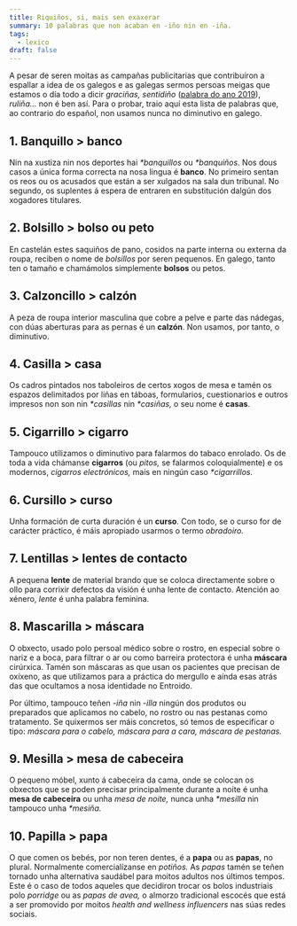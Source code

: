 ```yaml
---
title: Riquiños, si, mais sen exaxerar
summary: 10 palabras que non acaban en -iño nin en -iña.
tags:
  - lexico
draft: false
---
```

A pesar de seren moitas as campañas publicitarias que contribuíron a espallar a idea de os galegos e as galegas sermos persoas meigas que estamos o día todo a dicir *graciñas, sentidiño* ([palabra do ano 2019](https://portaldaspalabras.gal/lexico/mira-que-din/sentidino/)), *ruliña...* non é ben así. Para o probar, traio aquí esta lista de palabras que, ao contrario do español, non usamos nunca no diminutivo en galego.

## 1. Banquillo > banco

Nin na xustiza nin nos deportes hai *\*banquillos* ou *\*banquiños.* Nos dous casos a única forma correcta na nosa lingua é **banco**. No primeiro sentan os reos ou os acusados que están a ser xulgados na sala dun tribunal. No segundo, os suplentes á espera de entraren en substitución dalgún dos xogadores titulares.

## 2. Bolsillo > bolso ou peto

En castelán estes saquiños de pano, cosidos na parte interna ou externa da roupa, reciben o nome de *bolsillos* por seren pequenos. En galego, tanto ten o tamaño e chamámolos simplemente **bolsos** ou petos.

## 3. Calzoncillo > calzón

A peza de roupa interior masculina que cobre a pelve e parte das nádegas, con dúas aberturas para as pernas é un **calzón**. Non usamos, por tanto, o diminutivo.

## 4. Casilla > casa

Os cadros pintados nos taboleiros de certos xogos de mesa e tamén os espazos delimitados por liñas en táboas, formularios, cuestionarios e outros impresos non son nin *\*casillas* nin *\*casiñas,* o seu nome é **casas**.

## 5. Cigarrillo > cigarro

Tampouco utilizamos o diminutivo para falarmos do tabaco enrolado. Os de toda a vida chámanse **cigarros** (ou *pitos,* se falarmos coloquialmente) e os modernos, *cigarros electrónicos,* mais en ningún caso *\*cigarrillos.*

## 6. Cursillo > curso

Unha formación de curta duración é un **curso**. Con todo, se o curso for de carácter práctico, é máis apropiado usarmos o termo *obradoiro.*

## 7. Lentillas > lentes de contacto

A pequena **lente** de material brando que se coloca directamente sobre o ollo para corrixir defectos da visión é unha lente de contacto. Atención ao xénero, *lente* é unha palabra feminina.

## 8. Mascarilla > máscara

O obxecto, usado polo persoal médico sobre o rostro, en especial sobre o nariz e a boca, para filtrar o ar ou como barreira protectora é unha **máscara** cirúrxica. Tamén son máscaras as que usan os pacientes que precisan de oxíxeno, as que utilizamos para a práctica do mergullo e aínda esas atrás das que ocultamos a nosa identidade no Entroido.

Por último, tampouco teñen *\-iña* nin *\-illa* ningún dos produtos ou preparados que aplicamos no cabelo, no rostro ou nas pestanas como tratamento. Se quixermos ser máis concretos, só temos de especificar o tipo: *máscara para o cabelo, máscara para a cara, máscara de pestanas.*

## 9. Mesilla > mesa de cabeceira

O pequeno móbel, xunto á cabeceira da cama, onde se colocan os obxectos que se poden precisar principalmente durante a noite é unha **mesa de cabeceira** ou unha *mesa de noite,* nunca unha *\*mesilla* nin tampouco unha *\*mesiña.*

## 10. Papilla > papa

O que comen os bebés, por non teren dentes, é a **papa** ou as **papas**, no plural. Normalmente comercialízanse en *potiños.* As *papas* tamén se teñen tornado unha alternativa saudábel para moitos adultos nos últimos tempos. Este é o caso de todos aqueles que decidiron trocar os bolos industriais polo *porridge* ou as *papas de avea,* o almorzo tradicional escocés que está a ser promovido por moitos *health and wellness influencers* nas súas redes sociais.
